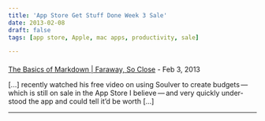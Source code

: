 ```yaml
---
title: 'App Store Get Stuff Done Week 3 Sale'
date: 2013-02-08
draft: false
tags: [app store, Apple, mac apps, productivity, sale]

---
```



#### 
[The Basics of Markdown | Faraway, So Close](https://chrisenns.com/2013/02/the-basics-of-markdown/ "") - <time datetime="2013-02-13 11:19:22">Feb 3, 2013</time>

\[...\] recently watched his free video on using Soul­ver to cre­ate bud­gets — which is still on sale in the App Store I believe — and very quickly under­stood the app and could tell it’d be worth \[...\]
<hr />
